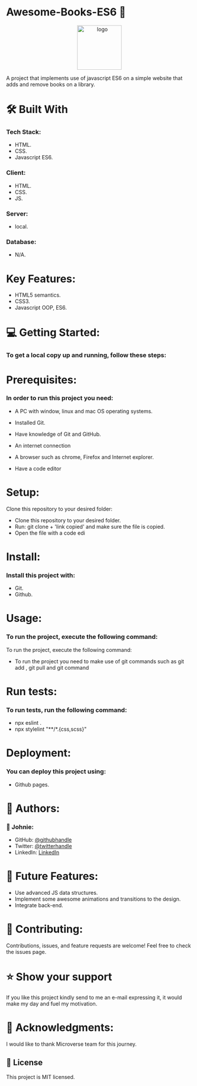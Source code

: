 # Awesome-Books-ES6 📕

<div align="center">

  <img src="murple_logo.png" alt="logo" width="120"  height="auto"/>
  <br/>

</div>


 A project that implements use of javascript ES6 on a simple website that adds and remove books on a library.

# 🛠 Built With
### Tech Stack:
- HTML. 
- CSS.
- Javascript ES6.

### Client:
- HTML.
- CSS.
- JS.

### Server:
- local.
### Database:
- N/A.

# Key Features:
- HTML5 semantics.
- CSS3.
- Javascript OOP, ES6.

# 💻 Getting Started:
### To get a local copy up and running, follow these steps:

# Prerequisites:
### In order to run this project you need:

 - A PC with window, linux and mac OS operating systems.
 
 - Installed Git.

 - Have knowledge of Git and GitHub.

 - An internet connection 

 - A browser such as chrome, Firefox and Internet explorer.

 - Have a code editor

# Setup:
Clone this repository to your desired folder:


- Clone this repository to your desired folder.
- Run: git clone + 'link copied' and make sure the file is copied.
- Open the file with a code edi

# Install:
### Install this project with:
- Git.
- Github.

# Usage:
### To run the project, execute the following command:
To run the project, execute the following command:


- To run the project you need to make use of git commands such as git add , git pull and git command

# Run tests:
### To run tests, run the following command:
- npx eslint .
- npx stylelint "**/*.{css,scss}"

# Deployment:
### You can deploy this project using:
- Github pages.

# 👥 Authors:
### 👤 Johnie:
- GitHub: [@githubhandle](https://github.com/johnie261)
- Twitter: [@twitterhandle](https://twitter.com/njorogejohnie)
- LinkedIn: [LinkedIn]([https://linkedin.com/in/linkedinhandle](https://www.linkedin.com/in/john-njoroge-19b6a4245/))

# 🔭 Future Features:
- Use advanced JS data structures.
- Implement some awesome animations and transitions to the design.
- Integrate back-end.


# 🤝 Contributing:
Contributions, issues, and feature requests are welcome!
Feel free to check the issues page.

# ⭐️ Show your support
If you like this project kindly send to me an e-mail expressing it, it would make my day and fuel my motivation.

# 🙏 Acknowledgments:
I would like to thank Microverse team for this journey.


## 📝 License <a name="license"></a>
This project is MIT licensed.